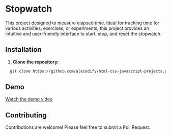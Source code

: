 # Stopwatch

This project designed to measure elapsed time. Ideal for tracking time for various activities, exercises, or experiments, this project provides an intuitive and user-friendly interface to start, stop, and reset the stopwatch.

## Installation

1. **Clone the repository:**
```bash
  git clone https://github.com/alecodify/html-css-javascript-projects.git
```

## Demo
[Watch the demo video](https://github.com/user-attachments/assets/51c89d28-0eb1-4521-9855-1f8e3bed9d1f)

## Contributing
Contributions are welcome! Please feel free to submit a Pull Request.
